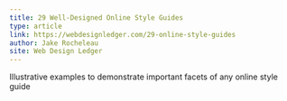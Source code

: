 ```yaml
---
title: 29 Well-Designed Online Style Guides
type: article
link: https://webdesignledger.com/29-online-style-guides
author: Jake Rocheleau
site: Web Design Ledger
---
```


Illustrative examples to demonstrate important facets of any online style guide
